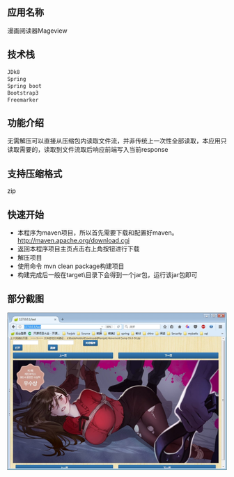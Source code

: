 ## 应用名称
漫画阅读器Mageview


## 技术栈	
	JDk8
	Spring
	Spring boot
	Bootstrap3
	Freemarker

## 功能介绍
无需解压可以直接从压缩包内读取文件流，并非传统上一次性全部读取，本应用只读取需要的，读取到文件流取后响应前端写入当前response


## 支持压缩格式
zip


## 快速开始
* 本程序为maven项目，所以首先需要下载和配置好maven。http://maven.apache.org/download.cgi
* 返回本程序项目主页点击右上角按钮进行下载
* 解压项目
* 使用命令 mvn clean package构建项目
* 构建完成后一般在target\目录下会得到一个jar包，运行该jar包即可


## 部分截图
![图1](screenshot/001.jpg)
